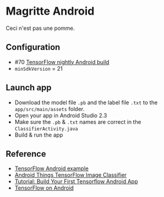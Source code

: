 Magritte Android
================

Ceci n'est pas une pomme.

## Configuration

- #70 [TensorFlow nightly Android build](https://ci.tensorflow.org/view/Nightly/job/nightly-android/)
- `minSdkVersion` = 21

## Launch app

- Download the model file `.pb` and the label file `.txt` to the `app/src/main/assets` folder.
- Open your app in Android Studio 2.3
- Make sure the `.pb` & `.txt` names are correct in the `ClassifierActivity.java`
- Build & run the app

## Reference

- [TensorFlow Android example](https://github.com/tensorflow/tensorflow/tree/master/tensorflow/examples/android/)
- [Android Things TensorFlow Image Classifier](https://github.com/androidthings/sample-tensorflow-imageclassifier)
- [Tutorial: Build Your First Tensorflow Android App](https://omid.al/posts/2017-02-20-Tutorial-Build-Your-First-Tensorflow-Android-App.html)
- [TensorFlow on Android](https://www.oreilly.com/learning/tensorflow-on-android)